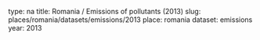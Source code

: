 type: na
title: Romania / Emissions of pollutants (2013)
slug: places/romania/datasets/emissions/2013
place: romania
dataset: emissions
year: 2013
